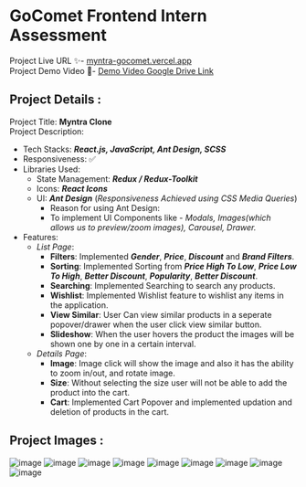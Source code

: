 # GoComet Frontend Intern Assessment
Project Live URL ✨- <a href="https://myntra-gocomet.vercel.app/" target="_blank">myntra-gocomet.vercel.app</a> <br />
Project Demo Video 🎥- <a href="https://drive.google.com/file/d/1MlsyGC01bAw-rcfeP9Ibx4H3a5s2ishc/view?usp=share_link" target="_blank">Demo Video Google Drive Link </a>

## Project Details :
Project Title:  **Myntra Clone** <br/>
Project Description:
- Tech Stacks: ***React.js, JavaScript, Ant Design, SCSS***
- Responsiveness: ✅
- Libraries Used: 
	- State Management: ***Redux / Redux-Toolkit***
	- Icons: ***React Icons***
	- UI: ***Ant Design*** (*Responsiveness Achieved using CSS Media Queries*)
	 	- Reason for using Ant Design: 
	 	 - To implement UI Components like - *Modals, Images(which allows us to preview/zoom images), Carousel, Drawer.* 
- Features:
	- *List Page*:
		- **Filters**: Implemented ***Gender***, ***Price***, ***Discount*** and ***Brand Filters***.
		- **Sorting**: Implemented Sorting from ***Price High To Low***, ***Price Low To High***, ***Better Discount***, ***Popularity***, ***Better Discount***.
		- **Searching**: Implemented Searching to search any products.
		- **Wishlist**: Implemented Wishlist feature to wishlist any items in the application.
		- **View Similar**: User Can view similar products in a seperate popover/drawer when the user click view similar button.
		- **Slideshow**: When the user hovers the product the images will be shown one by one in a certain interval.
	- *Details Page*:
		- **Image**: Image click will show the image and also it has the ability to zoom in/out, and rotate image.
		- **Size**: Without selecting the size user will not be able to add the product into the cart.
		- **Cart**: Implemented Cart Popover and implemented updation and deletion of products in the cart.


## Project Images : 

![image](https://user-images.githubusercontent.com/73326287/226230448-0f758451-7098-4308-81b4-bd05e8114c3b.png)
![image](https://user-images.githubusercontent.com/73326287/226230489-dd9ea377-69a8-477c-bb48-cfe17b1896dd.png)
![image](https://user-images.githubusercontent.com/73326287/226230529-56b0c1ef-d1ff-45a2-a8e6-2f7bb7552bae.png)
![image](https://user-images.githubusercontent.com/73326287/226230556-30ab5442-22a1-4ae6-b8eb-fb4e545012dc.png)
![image](https://user-images.githubusercontent.com/73326287/226230582-4bd7be01-6e33-4f73-b59f-5e27f3dae03d.png)
![image](https://user-images.githubusercontent.com/73326287/226230619-26933cf1-2a88-45c2-a549-e07ebf121915.png)
![image](https://user-images.githubusercontent.com/73326287/226230656-70712421-5e17-426b-a2c5-76b3daafe42a.png)
![image](https://user-images.githubusercontent.com/73326287/226230686-24af3d20-e020-4894-a781-532f9a7542ef.png)
![image](https://user-images.githubusercontent.com/73326287/226230777-be94e6ae-11e8-45d3-b03b-5238b9b7adc0.png)


